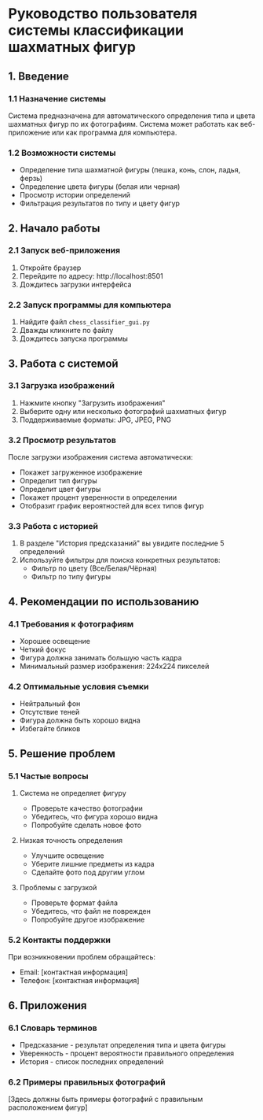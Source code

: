 # Руководство пользователя системы классификации шахматных фигур

## 1. Введение
### 1.1 Назначение системы
Система предназначена для автоматического определения типа и цвета шахматных фигур по их фотографиям. Система может работать как веб-приложение или как программа для компьютера.

### 1.2 Возможности системы
- Определение типа шахматной фигуры (пешка, конь, слон, ладья, ферзь)
- Определение цвета фигуры (белая или черная)
- Просмотр истории определений
- Фильтрация результатов по типу и цвету фигур

## 2. Начало работы
### 2.1 Запуск веб-приложения
1. Откройте браузер
2. Перейдите по адресу: http://localhost:8501
3. Дождитесь загрузки интерфейса

### 2.2 Запуск программы для компьютера
1. Найдите файл `chess_classifier_gui.py`
2. Дважды кликните по файлу
3. Дождитесь запуска программы

## 3. Работа с системой
### 3.1 Загрузка изображений
1. Нажмите кнопку "Загрузить изображения"
2. Выберите одну или несколько фотографий шахматных фигур
3. Поддерживаемые форматы: JPG, JPEG, PNG

### 3.2 Просмотр результатов
После загрузки изображения система автоматически:
- Покажет загруженное изображение
- Определит тип фигуры
- Определит цвет фигуры
- Покажет процент уверенности в определении
- Отобразит график вероятностей для всех типов фигур

### 3.3 Работа с историей
1. В разделе "История предсказаний" вы увидите последние 5 определений
2. Используйте фильтры для поиска конкретных результатов:
   - Фильтр по цвету (Все/Белая/Чёрная)
   - Фильтр по типу фигуры

## 4. Рекомендации по использованию
### 4.1 Требования к фотографиям
- Хорошее освещение
- Четкий фокус
- Фигура должна занимать большую часть кадра
- Минимальный размер изображения: 224x224 пикселей

### 4.2 Оптимальные условия съемки
- Нейтральный фон
- Отсутствие теней
- Фигура должна быть хорошо видна
- Избегайте бликов

## 5. Решение проблем
### 5.1 Частые вопросы
1. Система не определяет фигуру
   - Проверьте качество фотографии
   - Убедитесь, что фигура хорошо видна
   - Попробуйте сделать новое фото

2. Низкая точность определения
   - Улучшите освещение
   - Уберите лишние предметы из кадра
   - Сделайте фото под другим углом

3. Проблемы с загрузкой
   - Проверьте формат файла
   - Убедитесь, что файл не поврежден
   - Попробуйте другое изображение

### 5.2 Контакты поддержки
При возникновении проблем обращайтесь:
- Email: [контактная информация]
- Телефон: [контактная информация]

## 6. Приложения
### 6.1 Словарь терминов
- Предсказание - результат определения типа и цвета фигуры
- Уверенность - процент вероятности правильного определения
- История - список последних определений

### 6.2 Примеры правильных фотографий
[Здесь должны быть примеры фотографий с правильным расположением фигур] 